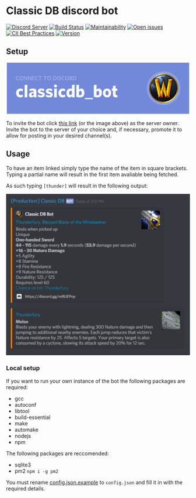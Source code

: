 # Classic DB discord bot

[![Discord Server](https://img.shields.io/discord/572880907682447380%20.svg?logo=discord)](https://discord.gg/38wH62F)
[![Build Status](https://travis-ci.org/Kruhlmann/classicdb_bot.svg?branch=master)](https://travis-ci.org/Kruhlmann/classicdb_bot)
[![Maintainability](https://api.codeclimate.com/v1/badges/31ac58008a241939aee1/maintainability)](https://codeclimate.com/github/Kruhlmann/classicdb_bot/maintainability)
[![Open issues](https://img.shields.io/github/issues-raw/Kruhlmann/classicdb_bot.svg?style=flat)](https://github.com/Kruhlmann/classicdb_bot/issues)
[![CII Best Practices](https://bestpractices.coreinfrastructure.org/projects/2579/badge)](https://bestpractices.coreinfrastructure.org/projects/2579)
[![Version](https://img.shields.io/github/package-json/v/Kruhlmann/classicdb_bot.svg)](package.json)

## Setup

<p align="center">
  <a href="https://discordapp.com/oauth2/authorize?client_id=545640068056875048&scope=bot&permissions=0">
    <img src="connect.png" />
  </a>
</p>

To invite the bot click [this link](https://discordapp.com/oauth2/authorize?client_id=545640068056875048&scope=bot&permissions=0) (or the image above) as the server owner. Invite the bot to the server of your choice and, if necessary, promote it to allow for posting in your desired channel(s).

## Usage

To have an item linked simply type the name of the item in square brackets.
Typing a partial name will result in the first item avaliable being fetched.

As such typing `[thunder]` will result in the following output:

<p align="center">
  <img src="showcase.png" />
</p>

### Local setup

If you want to run your own instance of the bot the following packages are required:

* gcc
* autoconf
* libtool
* build-essential
* make
* automake
* nodejs
* npm

The following packages are reccomended:

* sqlite3
* pm2 `npm i -g pm2`

You must rename [config.json.example](config.json.example) to `config.json` and fill it in with the required details.
